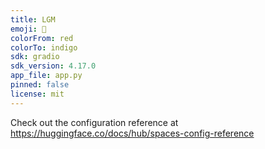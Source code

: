 ```yaml
---
title: LGM
emoji: 🦀
colorFrom: red
colorTo: indigo
sdk: gradio
sdk_version: 4.17.0
app_file: app.py
pinned: false
license: mit
---
```


Check out the configuration reference at https://huggingface.co/docs/hub/spaces-config-reference
